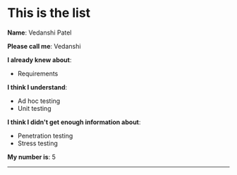 # This is the list

**Name**: Vedanshi Patel

**Please call me**: Vedanshi

**I already knew about**: 
- Requirements

**I think I understand**:
- Ad hoc testing
- Unit testing

**I think I didn't get enough information about**:
- Penetration testing
- Stress testing

**My number is**:
5

---
